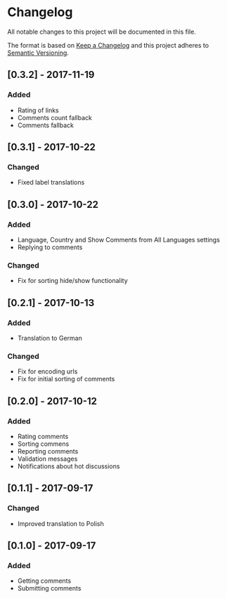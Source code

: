 # Changelog
All notable changes to this project will be documented in this file.

The format is based on [Keep a Changelog](http://keepachangelog.com/en/1.0.0/)
and this project adheres to [Semantic Versioning](http://semver.org/spec/v2.0.0.html).

## [0.3.2] - 2017-11-19
### Added
- Rating of links
- Comments count fallback
- Comments fallback

## [0.3.1] - 2017-10-22
### Changed
- Fixed label translations

## [0.3.0] - 2017-10-22
### Added
- Language, Country and Show Comments from All Languages settings
- Replying to comments

### Changed
- Fix for sorting hide/show functionality

## [0.2.1] - 2017-10-13
### Added
- Translation to German

### Changed
- Fix for encoding urls
- Fix for initial sorting of comments

## [0.2.0] - 2017-10-12
### Added
- Rating comments
- Sorting commens
- Reporting comments
- Validation messages
- Notifications about hot discussions

## [0.1.1] - 2017-09-17
### Changed
- Improved translation to Polish

## [0.1.0] - 2017-09-17
### Added
- Getting comments
- Submitting comments


